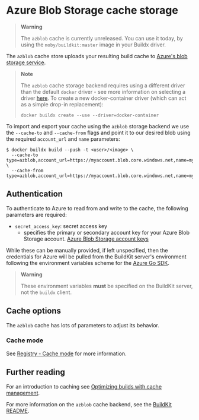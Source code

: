 # Azure Blob Storage cache storage

> **Warning**
>
> The `azblob` cache is currently unreleased. You can use it today, by using
> the `moby/buildkit:master` image in your Buildx driver.

The `azblob` cache store uploads your resulting build cache to
[Azure's blob storage service](https://azure.microsoft.com/en-us/services/storage/blobs/).

> **Note**
>
> The `azblob` cache storage backend requires using a different driver than
> the default `docker` driver - see more information on selecting a driver
> [here](../drivers/index.md). To create a new docker-container driver (which
> can act as a simple drop-in replacement):
>
> ```console
> docker buildx create --use --driver=docker-container
> ```

To import and export your cache using the `azblob` storage backend we use the
`--cache-to` and `--cache-from` flags and point it to our desired blob using
the required `account_url` and `name` parameters:

```console
$ docker buildx build --push -t <user>/<image> \
  --cache-to type=azblob,account_url=https://myaccount.blob.core.windows.net,name=my_image \
  --cache-from type=azblob,account_url=https://myaccount.blob.core.windows.net,name=my_image
```

## Authentication

To authenticate to Azure to read from and write to the cache, the following
parameters are required:

* `secret_access_key`: secret access key
  * specifies the primary or secondary account key for your Azure Blob
    Storage account. [Azure Blob Storage account keys](https://docs.microsoft.com/en-us/azure/storage/common/storage-account-keys-manage)

While these can be manually provided, if left unspecified, then the credentials
for Azure will be pulled from the BuildKit server's environment following the
environment variables scheme for the [Azure Go SDK](https://docs.microsoft.com/en-us/azure/developer/go/azure-sdk-authentication).

> **Warning**
>
> These environment variables **must** be specified on the BuildKit server, not
> the `buildx` client.

## Cache options

The `azblob` cache has lots of parameters to adjust its behavior.

### Cache mode

See [Registry - Cache mode](./registry.md#cache-mode) for more information.

## Further reading

For an introduction to caching see [Optimizing builds with cache management](https://docs.docker.com/build/building/cache).

For more information on the `azblob` cache backend, see the [BuildKit README](https://github.com/moby/buildkit#azure-blob-storage-cache-experimental).
